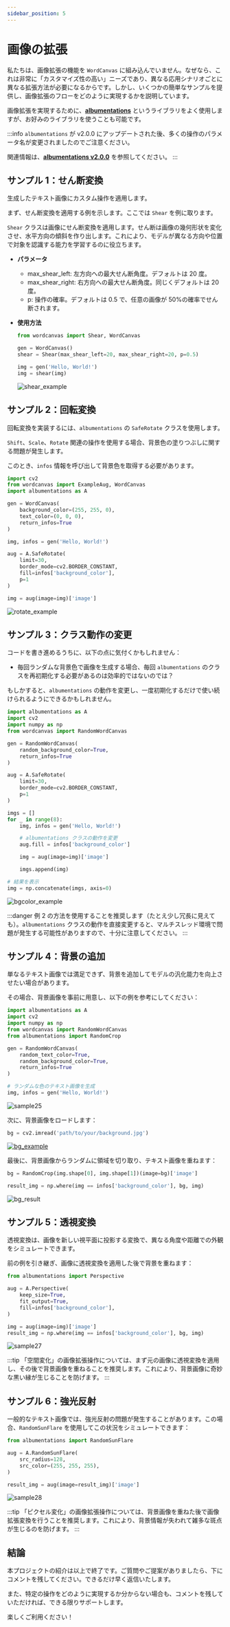 ```yaml
---
sidebar_position: 5
---
```


# 画像の拡張

私たちは、画像拡張の機能を `WordCanvas` に組み込んでいません。なぜなら、これは非常に「カスタマイズ性の高い」ニーズであり、異なる応用シナリオごとに異なる拡張方法が必要になるからです。しかし、いくつかの簡単なサンプルを提供し、画像拡張のフローをどのように実現するかを説明しています。

画像拡張を実現するために、[**albumentations**](https://github.com/albumentations-team/albumentations) というライブラリをよく使用しますが、お好みのライブラリを使うことも可能です。

:::info
`albumentations` が v2.0.0 にアップデートされた後、多くの操作のパラメータ名が変更されましたのでご注意ください。

関連情報は、[**albumentations v2.0.0**](https://github.com/albumentations-team/albumentations/releases/tag/2.0.0) を参照してください。
:::

## サンプル 1：せん断変換

生成したテキスト画像にカスタム操作を適用します。

まず、せん断変換を適用する例を示します。ここでは `Shear` を例に取ります。

`Shear` クラスは画像にせん断変換を適用します。せん断は画像の幾何形状を変化させ、水平方向の傾斜を作り出します。これにより、モデルが異なる方向や位置で対象を認識する能力を学習するのに役立ちます。

- **パラメータ**

  - max_shear_left: 左方向への最大せん断角度。デフォルトは 20 度。
  - max_shear_right: 右方向への最大せん断角度。同じくデフォルトは 20 度。
  - p: 操作の確率。デフォルトは 0.5 で、任意の画像が 50%の確率でせん断されます。

- **使用方法**

  ```python
  from wordcanvas import Shear, WordCanvas

  gen = WordCanvas()
  shear = Shear(max_shear_left=20, max_shear_right=20, p=0.5)

  img = gen('Hello, World!')
  img = shear(img)
  ```

  ![shear_example](./resources/shear_example.jpg)

## サンプル 2：回転変換

回転変換を実装するには、`albumentations` の `SafeRotate` クラスを使用します。

`Shift`、`Scale`、`Rotate` 関連の操作を使用する場合、背景色の塗りつぶしに関する問題が発生します。

このとき、`infos` 情報を呼び出して背景色を取得する必要があります。

```python
import cv2
from wordcanvas import ExampleAug, WordCanvas
import albumentations as A

gen = WordCanvas(
    background_color=(255, 255, 0),
    text_color=(0, 0, 0),
    return_infos=True
)

img, infos = gen('Hello, World!')

aug = A.SafeRotate(
    limit=30,
    border_mode=cv2.BORDER_CONSTANT,
    fill=infos['background_color'],
    p=1
)

img = aug(image=img)['image']
```

![rotate_example](./resources/rotate_example.jpg)

## サンプル 3：クラス動作の変更

コードを書き進めるうちに、以下の点に気付くかもしれません：

- 毎回ランダムな背景色で画像を生成する場合、毎回 `albumentations` のクラスを再初期化する必要があるのは効率的ではないのでは？

もしかすると、`albumentations` の動作を変更し、一度初期化するだけで使い続けられるようにできるかもしれません。

```python
import albumentations as A
import cv2
import numpy as np
from wordcanvas import RandomWordCanvas

gen = RandomWordCanvas(
    random_background_color=True,
    return_infos=True
)

aug = A.SafeRotate(
    limit=30,
    border_mode=cv2.BORDER_CONSTANT,
    p=1
)

imgs = []
for _ in range(8):
    img, infos = gen('Hello, World!')

    # albumentations クラスの動作を変更
    aug.fill = infos['background_color']

    img = aug(image=img)['image']

    imgs.append(img)

# 結果を表示
img = np.concatenate(imgs, axis=0)
```

![bgcolor_example](./resources/bgcolor_example.jpg)

:::danger
例 2 の方法を使用することを推奨します（たとえ少し冗長に見えても）。`albumentations` クラスの動作を直接変更すると、マルチスレッド環境で問題が発生する可能性がありますので、十分に注意してください。
:::

## サンプル 4：背景の追加

単なるテキスト画像では満足できず、背景を追加してモデルの汎化能力を向上させたい場合があります。

その場合、背景画像を事前に用意し、以下の例を参考にしてください：

```python
import albumentations as A
import cv2
import numpy as np
from wordcanvas import RandomWordCanvas
from albumentations import RandomCrop

gen = RandomWordCanvas(
    random_text_color=True,
    random_background_color=True,
    return_infos=True
)

# ランダムな色のテキスト画像を生成
img, infos = gen('Hello, World!')
```

![sample25](./resources/sample25.jpg)

次に、背景画像をロードします：

```python
bg = cv2.imread('path/to/your/background.jpg')
```

[![bg_example](./resources/bg_example.jpg)](https://www.lccnet.com.tw/lccnet/article/details/2274)

最後に、背景画像からランダムに領域を切り取り、テキスト画像を重ねます：

```python
bg = RandomCrop(img.shape[0], img.shape[1])(image=bg)['image']

result_img = np.where(img == infos['background_color'], bg, img)
```

![bg_result](./resources/sample26.jpg)

## サンプル 5：透視変換

透視変換は、画像を新しい視平面に投影する変換で、異なる角度や距離での外観をシミュレートできます。

前の例を引き継ぎ、画像に透視変換を適用した後で背景を重ねます：

```python
from albumentations import Perspective

aug = A.Perspective(
    keep_size=True,
    fit_output=True,
    fill=infos['background_color'],
)

img = aug(image=img)['image']
result_img = np.where(img == infos['background_color'], bg, img)
```

![sample27](./resources/sample27.jpg)

:::tip
「空間変化」の画像拡張操作については、まず元の画像に透視変換を適用し、その後で背景画像を重ねることを推奨します。これにより、背景画像に奇妙な黒い縁が生じることを防げます。
:::

## サンプル 6：強光反射

一般的なテキスト画像では、強光反射の問題が発生することがあります。この場合、`RandomSunFlare` を使用してこの状況をシミュレートできます：

```python
from albumentations import RandomSunFlare

aug = A.RandomSunFlare(
    src_radius=128,
    src_color=(255, 255, 255),
)

result_img = aug(image=result_img)['image']
```

![sample28](./resources/sample28.jpg)

:::tip
「ピクセル変化」の画像拡張操作については、背景画像を重ねた後で画像拡張変換を行うことを推奨します。これにより、背景情報が失われて雑多な斑点が生じるのを防げます。
:::

## 結論

本プロジェクトの紹介は以上で終了です。ご質問やご提案がありましたら、下にコメントを残してください。できるだけ早く返信いたします。

また、特定の操作をどのように実現するか分からない場合も、コメントを残していただければ、できる限りサポートします。

楽しくご利用ください！
